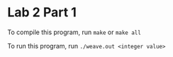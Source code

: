 # Lab 2 Part 1

To compile this program, run ```make``` or ```make all```

To run this program, run ```./weave.out <integer value>```
